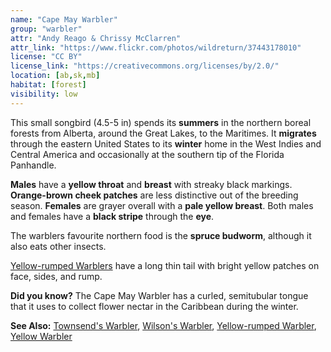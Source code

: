 ```yaml
---
name: "Cape May Warbler"
group: "warbler"
attr: "Andy Reago & Chrissy McClarren"
attr_link: "https://www.flickr.com/photos/wildreturn/37443178010"
license: "CC BY"
license_link: "https://creativecommons.org/licenses/by/2.0/"
location: [ab,sk,mb]
habitat: [forest]
visibility: low
---
```

This small songbird (4.5-5 in) spends its **summers** in the northern boreal forests from Alberta, around the Great Lakes, to the Maritimes. It **migrates** through the eastern United States to its **winter** home in the West Indies and Central America and occasionally at the southern tip of the Florida Panhandle.

**Males** have a **yellow throat** and **breast** with streaky black markings. **Orange-brown cheek patches** are less distinctive out of the breeding season. **Females** are grayer overall with a **pale yellow breast**. Both males and females have a **black stripe** through the **eye**.

The warblers favourite northern food is the **spruce budworm**, although it also eats other insects.

[Yellow-rumped Warblers](/{{section}}/yellrump) have a long thin tail with bright yellow patches on face, sides, and rump.

**Did you know?** The Cape May Warbler has a curled, semitubular tongue that it uses to collect flower nectar in the Caribbean during the winter.

<!-- generated, do not edit -->
**See Also:**
[Townsend's Warbler](/{{section}}/townwarb),
[Wilson's Warbler](/{{section}}/wilswarb),
[Yellow-rumped Warbler](/{{section}}/yellrump),
[Yellow Warbler](/{{section}}/yellwarb)
